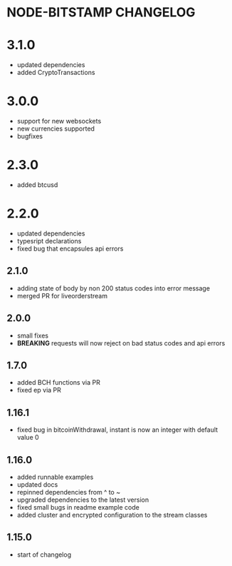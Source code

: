 # NODE-BITSTAMP CHANGELOG

# 3.1.0

- updated dependencies
- added CryptoTransactions

# 3.0.0

* support for new websockets
* new currencies supported
* bugfixes

# 2.3.0

* added btcusd

# 2.2.0

* updated dependencies
* typesript declarations
* fixed bug that encapsules api errors

## 2.1.0

* adding state of body by non 200 status codes into error message
* merged PR for liveorderstream

## 2.0.0

* small fixes
* **BREAKING** requests will now reject on bad status codes and api errors

## 1.7.0

* added BCH functions via PR
* fixed ep via PR

## 1.16.1

* fixed bug in bitcoinWithdrawal, instant is now an integer with default value 0

## 1.16.0

* added runnable examples
* updated docs
* repinned dependencies from ^ to ~
* upgraded dependencies to the latest version
* fixed small bugs in readme example code
* added cluster and encrypted configuration to the stream classes

## 1.15.0

* start of changelog